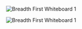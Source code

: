 
![Breadth First Whiteboard 1](https://user-images.githubusercontent.com/63610026/95159851-f3450980-0753-11eb-8003-af3e4ccf447c.png)

![Breadth First Whiteboard 1](https://user-images.githubusercontent.com/63610026/95163420-a9145600-075c-11eb-8ad5-a0a7544a1111.png)

